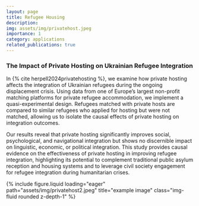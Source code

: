 ```yaml
---
layout: page
title: Refugee Housing
description: 
img: assets/img/privatehost.jpeg
importance: 1
category: applications
related_publications: true
---
```


### The Impact of Private Hosting on Ukrainian Refugee Integration

In {% cite herpell2024privatehosting %}, we examine how private hosting affects the integration of Ukrainian refugees during the ongoing displacement crisis. Using data from one of Europe’s largest non-profit matching platforms for private refugee accommodation, we implement a quasi-experimental design. Refugees matched with private hosts are compared to similar refugees who applied for hosting but were not matched, allowing us to isolate the causal effects of private hosting on integration outcomes.

Our results reveal that private hosting significantly improves social, psychological, and navigational integration but shows no discernible impact on linguistic, economic, or political integration. This study provides causal evidence on the effectiveness of private hosting in improving refugee integration, highlighting its potential to complement traditional public asylum reception and housing systems and to leverage civil society engagement for refugee integration during humanitarian crises.

<div class="row">
    <div class="col-sm mt-3 mt-md-0">
        {% include figure.liquid loading="eager" path="assets/img/privatehost2.jpeg" title="example image" class="img-fluid rounded z-depth-1" %}
    </div>
</div>
<div class="caption">
</div>

